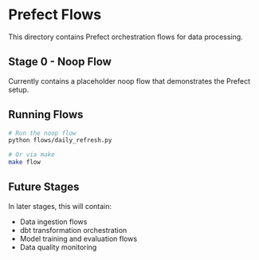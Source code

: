 # Prefect Flows

This directory contains Prefect orchestration flows for data processing.

## Stage 0 - Noop Flow

Currently contains a placeholder noop flow that demonstrates the Prefect setup.

## Running Flows

```bash
# Run the noop flow
python flows/daily_refresh.py

# Or via make
make flow
```

## Future Stages

In later stages, this will contain:
- Data ingestion flows
- dbt transformation orchestration  
- Model training and evaluation flows
- Data quality monitoring